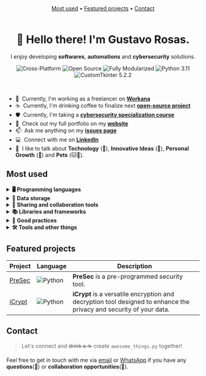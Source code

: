 <div align="center">
    <a href="#most-used">Most used</a> • 
    <a href="#featured-projects">Featured projects</a> • 
    <a href="#contact">Contact</a>
</div>
<br>
  <h1 align="center">👋 Hello there! I'm Gustavo Rosas.</h1>
  <p align="center">I enjoy developing <b>softwares</b>, <b>automations</b> and <b>cybersecurity</b> solutions.</p>
  
  <!-- Badges -->
  <p align="center">
    <img src="https://img.shields.io/badge/Cross-Platform-orange" alt="Cross-Platform">
    <img src="https://img.shields.io/badge/Open-Source-blue" alt="Open Source">
    <img src="https://img.shields.io/badge/Fully-Modularized-yellow" alt="Fully Modularized">
    <img src="https://img.shields.io/badge/Python-3.11-green" alt="Python 3.11">
    <img src="https://img.shields.io/badge/CustomTkinter-5.2.2-purple" alt="CustomTkinter 5.2.2">
  </p>

<br>

- :office: &nbsp;Currently, I'm working as a freelancer on **<a href="https://www.workana.com/freelancer/78cf241ce52e9e5d1dce63fc5642b0e5">Workana</a>**
- :coffee: &nbsp;Currently, I'm drinking coffee to finalize next **<a href="https://github.com/GustavoRosasDev?tab=repositories">open-source project</a>**
- :shield: &nbsp;Currently, I'm taking a **<a href="https://hackersdobem.org.br/">cybersecurity specialization course</a>**
- :book: &nbsp;Check out my full portfolio on my **<a href="https://gustavorosaspro.wixsite.com/meu-portfolio">website</a>**
- :mailbox: &nbsp;Ask me anything on my **<a href="https://github.com/GustavoRosasDev/GustavoRosasDev/issues">issues page</a>**
- :computer: &nbsp;Connect with me on **<a href="https://www.linkedin.com/in/gustavorosas-/">LinkedIn</a>**
- :speech_balloon: &nbsp;I like to talk about **Technology** (🤖), **Innovative Ideas** (🧠), **Personal Growth** (🚀) and **Pets** (🐱🐶).

## Most used
<!-- Programming languages -->
<details>
  <summary><strong>🖥️ Programming languages</strong></summary>

<!-- Languages -->
| Languages | Level |
| - | - |
| ![Python](https://img.shields.io/badge/Python-%233776AB?style=for-the-badge&logo=python&logoColor=FFD43B) | Advanced |
| ![C#](https://img.shields.io/badge/C%23-%23239120?style=for-the-badge&logo=csharp&logoColor=61DAFB) ![JavaScript](https://img.shields.io/badge/JavaScript-%23F7DF1E?style=for-the-badge&logo=javascript&logoColor=323330) | Intermediate |
| ![React](https://img.shields.io/badge/React-%2361DAFB?style=for-the-badge&logo=react&logoColor=white) ![Flutter](https://img.shields.io/badge/Flutter-%2302569B?style=for-the-badge&logo=flutter&logoColor=white) ![PHP](https://img.shields.io/badge/PHP-%23777BB4?style=for-the-badge&logo=php&logoColor=white) | Basic |

<br>
<br>

<!-- Markup languages -->
| Markup languages | Level |
| - | - |
| ![Markdown](https://img.shields.io/badge/Markdown-%23000000?style=for-the-badge&logo=markdown&logoColor=white) | Advanced |
| ![HTML](https://img.shields.io/badge/HTML-%23E34F26?style=for-the-badge&logo=html5&logoColor=FFD43B) | Intermediate |

<!-- Stylesheet -->
| Stylesheet | Level |
| - | - |
| ![CSS](https://img.shields.io/badge/CSS-%231572B6?style=for-the-badge&logo=css3&logoColor=FFD43B) | Intermediate |

<!-- Frontend toolkits -->
| Frontend toolkits | Level |
| - | - |
| ![Bootstrap](https://img.shields.io/badge/Bootstrap-%23563D7C?style=for-the-badge&logo=bootstrap&logoColor=white) | Intermediate |

<br>
<br>

<!-- Shell scripting -->
| Shell scripting | Level |
| - | - |
| ![Bash](https://img.shields.io/badge/Bash-%234EAA25?style=for-the-badge&logo=gnu-bash&logoColor=white) | Basic |
| ![Shell](https://img.shields.io/badge/Shell-%23768F91?style=for-the-badge&logo=gnu-bash&logoColor=white) | Intermediate |

</details>

<!-- Data storage -->
<details>
  <summary><strong>💾 Data storage</strong></summary>

<!-- Relational Databases (SQL) -->
| Relational databases | Level |
| - | - |
| ![PostgreSQL](https://img.shields.io/badge/PostgreSQL-%23336791?style=for-the-badge&logo=postgresql&logoColor=white) | Basic |
| ![SQL](https://img.shields.io/badge/SQL-%23074091?style=for-the-badge&logo=sql&logoColor=white) ![MySQL](https://img.shields.io/badge/MySQL-%2300758F?style=for-the-badge&logo=mysql&logoColor=white) | Intermediate |

<!-- Non-Relational Databases (NoSQL) -->
| Non-Relational databases | Level |
| - | - |
|  ![Firebase](https://img.shields.io/badge/Firebase-%23FFCA28?style=for-the-badge&logo=firebase&logoColor=black) | Intermediate |

<br>
<br>

<!-- Structured Data Notation -->
| Structured data notation | Level |
| - | - |
|  ![JSON](https://img.shields.io/badge/JSON-%23000000?style=for-the-badge&logo=json&logoColor=FFD43B) | Advanced |

</details>

<!-- Sharing and Collaboration Tools -->
<details>
  <summary><strong>🤝 Sharing and collaboration tools</strong></summary>

<!-- Deploy -->
| Deploy | Level |
| - | - |
| ![Render](https://img.shields.io/badge/Render-%23563D7C?style=for-the-badge&logo=render&logoColor=white) | Intermediate |

<br>
<br>

<!-- Version control -->
| Version control | Level |
| - | - |
| ![Git](https://img.shields.io/badge/Git-%23F05032?style=for-the-badge&logo=git&logoColor=white) ![GitHub](https://img.shields.io/badge/GitHub-%23181717?style=for-the-badge&logo=github&logoColor=white) | Intermediate |

</details>

<!-- Libraries and frameworks -->
<details>
  <summary><strong>📚 Libraries and frameworks</strong></summary>

| Area | Libraries and Frameworks | Description |
| - | - | - |
| Graphic User Interface Development | ![CustomTkinter](https://img.shields.io/badge/CustomTkinter-%239B4F96?style=for-the-badge&logo=python&logoColor=FF5733) ![PySimpleGUI](https://img.shields.io/badge/PySimpleGUI-%236DB33F?style=for-the-badge&logo=python&logoColor=FFD43B) | Advanced GUIs. |
| API | ![Google APIS](https://img.shields.io/badge/google%20APIs-%232669B5?style=for-the-badge&logo=google&logoColor=FFD43B) ![RESTful](https://img.shields.io/badge/RESTful-%232669B5?style=for-the-badge&logo=restful&logoColor=FF5733) ![NLP](https://img.shields.io/badge/NLP-%232669B5?style=for-the-badge&logo=nlp&logoColor=FF5733) | Connection and utilization of external API services and data in applications, including ChatGPT (NLP). |
| Unit Testing | ![unittest](https://img.shields.io/badge/UnitTest-%23000000?style=for-the-badge&logo=python&logoColor=FFD43B) ![pytest](https://img.shields.io/badge/PyTest-%23000000?style=for-the-badge&logo=python&logoColor=FFD43B) | Software quality assurance through automated unit testing. |
| Object-Oriented Programming and Regular Expressions | ![POO](https://img.shields.io/badge/poo-%233776AB?style=for-the-badge&logo=python&logoColor=FFD43B) ![Regex](https://img.shields.io/badge/regex-%233776AB?style=for-the-badge&logo=python&logoColor=FFD43B) | Object-oriented programming (OOP) to create efficient and reusable software structures. Utilization of Regular Expressions (regex) to search for and manipulate patterns in text. |
| Web Automation | ![Playwright](https://img.shields.io/badge/Playwright-%23000000?style=for-the-badge&logo=playwright&logoColor=FF5733) | Automation of web tasks, such as testing and automated form filling. |
| Web Scraping | ![BeautifulSoup](https://img.shields.io/badge/BeautifulSoup-%234285D6?style=for-the-badge&logo=python&logoColor=FFD43B) ![Requests](https://img.shields.io/badge/Requests-%23000000?style=for-the-badge&logo=python&logoColor=FF5733) ![Cfscrape](https://img.shields.io/badge/Cfscrape-%23000000?style=for-the-badge&logo=python&logoColor=FF5733) | Data collection from the web through HTML parsing and HTTP requests. |
| Application to Executable Conversion | ![AutoPyToExe](https://img.shields.io/badge/AutoPyToExe-%23000000?style=for-the-badge&logo=python&logoColor=FF5733) | Packaging of Python applications into standalone executables for easy distribution without the need to have Python installed. |

</details>

<!-- Good Practices -->
<details>
  <summary><strong>📝 Good practices</strong></summary>

| Good Practices | Description |
| - | - |
| ![Clean Code](https://img.shields.io/badge/Clean%20Code-%23269f26?style=for-the-badge) ![PEP 8](https://img.shields.io/badge/PEP%208-%233776AB?style=for-the-badge) ![PEP 20](https://img.shields.io/badge/PEP%2020-%23FF5733?style=for-the-badge) ![Pythonic](https://img.shields.io/badge/Pythonic-%23FFD700?style=for-the-badge) ![Docstrings](https://img.shields.io/badge/Docstrings-%2361DAFB?style=for-the-badge) ![Modularization](https://img.shields.io/badge/Modularization-%23808080?style=for-the-badge) ![SOC](https://img.shields.io/badge/SOC-%23FF5733?style=for-the-badge) | Code that is easy to read, adherence to the "PEP 8" style guide for Python, inclusion of "Docstrings" for code documentation, "Modularization" to divide code into reusable modules, and the "SOC" (Separation of Concerns) principle to maintain proper separation of concerns in software development. These practices aim to ensure the quality, readability, and maintainability of the source code. |

</details>

<!-- Tools and other things -->
<details>
  <summary><strong>🛠️ Tools and other things</strong></summary>

| Area | Tools | Level |
| - | - | - |
| Other Skills  | ![Unity](https://img.shields.io/badge/Unity-%23FF4088?style=for-the-badge&logo=unity&logoColor=white) ![Figma](https://img.shields.io/badge/Figma-%23FF4088?style=for-the-badge&logo=figma&logoColor=white) | Basic experience in 2D and 3D game development using Unity. Prototyping with Figma. |

</details>

## Featured projects
| Project | Language | Description |
| ------- | --------- | --------- |
| [PreSec](https://github.com/GustavoRosasDev/presec) |  ![Python](https://img.shields.io/badge/Python-%233776AB?style=for-the-badge&logo=python&logoColor=FFD43B) | <b>PreSec</b> is a pre-programmed security tool. |
| [iCrypt](https://github.com/GustavoRosasDev/iCrypt) |  ![Python](https://img.shields.io/badge/Python-%233776AB?style=for-the-badge&logo=python&logoColor=FFD43B) | <b>iCrypt</b> is a versatile encryption and decryption tool designed to enhance the privacy and security of your data. |

## Contact
> Let's connect and ~~drink a ☕~~ create `awesome_things.py` together!

Feel free to get in touch with me via [email](mailto:python.dev.br@gmail.com) or [WhatsApp](https://api.whatsapp.com/send?phone=11966593807) if you have any <b>questions</b>(🤔) or <b>collaboration opportunities</b>(🤝).
